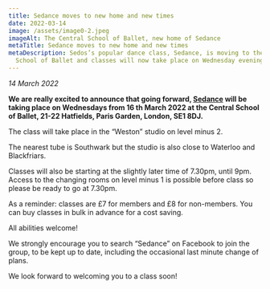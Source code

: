 ```yaml
---
title: Sedance moves to new home and new times
date: 2022-03-14
image: /assets/image0-2.jpeg
imageAlt: The Central School of Ballet, new home of Sedance
metaTitle: Sedance moves to new home and new times
metaDescription: Sedos’s popular dance class, Sedance, is moving to the Central
  School of Ballet and classes will now take place on Wednesday evenings
---
```

*14 March 2022*

**We are really excited to announce that going forward, [Sedance](https://sedos.co.uk/regular-events/sedance) will be taking place on Wednesdays from 16 th March 2022 at the Central School of Ballet, 21-22 Hatfields, Paris Garden, London, SE1 8DJ.**

The class will take place in the “Weston” studio on level minus 2. 

The nearest tube is Southwark but the studio is also close to Waterloo and Blackfriars.

Classes will also be starting at the slightly later time of 7.30pm, until 9pm. Access to the changing rooms on level minus 1 is possible before class so please
be ready to go at 7.30pm.

As a reminder: classes are £7 for members and £8 for non-members. You can buy classes in bulk in advance for a cost saving. 

All abilities welcome!

We strongly encourage you to search “Sedance” on Facebook to join the group, to be kept up to date, including the occasional last minute change of plans.

We look forward to welcoming you to a class soon!